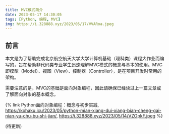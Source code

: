 ```yaml
---
title: MVC模式简介
date: 2023-05-17 14:30:05
tags: [Python, 编程, MVC]
img: https://i.328888.xyz/2023/05/17/VVARoa.jpeg
---
```


## 前言

本文是为了帮助完成北京航空航天大学大学计算机基础（理科类）课程大作业而编写的，旨在帮助非代码类专业学生迅速理解MVC模式的概念与基本的使用。MVC即模型（Model）、视图（View）、控制器（Controller），是在项目开发时常用的架构。

需要注意的是，MVC的基础是面向对象编程，因此请确保已经读过上一篇文章或了解面向对象的基本概念。

{% link Python面向对象编程：概念与初步实践, https://kohaku.icu/2023/05/python-mian-xiang-dui-xiang-bian-cheng-gai-nian-yu-chu-bu-shi-jian/, https://i.328888.xyz/2023/05/14/VZOpkF.jpeg %}

(待更新)
